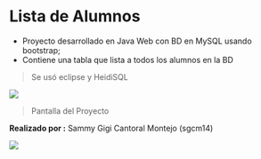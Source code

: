 # Lista de Alumnos

- Proyecto desarrollado en Java Web con BD en MySQL usando bootstrap;
- Contiene una tabla que lista a todos los alumnos en la BD
> Se usó eclipse y HeidiSQL

![](https://raw.githubusercontent.com/sgcm14/proyectos-java-fullstack/master/bootstrap/doc/lista_Alumnos.png)
> Pantalla del Proyecto

**Realizado por :** Sammy Gigi Cantoral Montejo (sgcm14)

![](https://edteam-media.s3.amazonaws.com/users/avatar/16f3b00c-18cf-43f5-af5f-f9692fa3e5f1.jpg)